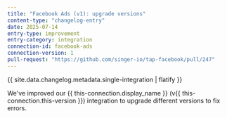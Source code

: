 ```yaml
---
title: "Facebook Ads (v1): upgrade versions"
content-type: "changelog-entry"
date: 2025-07-14
entry-type: improvement
entry-category: integration
connection-id: facebook-ads
connection-version: 1
pull-request: "https://github.com/singer-io/tap-facebook/pull/247"
---
```

{{ site.data.changelog.metadata.single-integration | flatify }}

We've improved our {{ this-connection.display_name }} (v{{ this-connection.this-version }}) integration to upgrade different versions to fix errors.